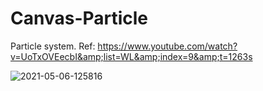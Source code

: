 # Canvas-Particle
Particle system. Ref: https://www.youtube.com/watch?v=UoTxOVEecbI&amp;list=WL&amp;index=9&amp;t=1263s

![2021-05-06-125816](https://user-images.githubusercontent.com/16532326/117172459-ce5a6700-ae06-11eb-9fc3-824021abcbf8.gif)
